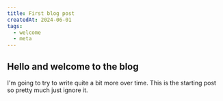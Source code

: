 ```yaml
---
title: First blog post
createdAt: 2024-06-01
tags:
  - welcome
  - meta
---
```


## Hello and welcome to the blog

I'm going to try to write quite a bit more over time. This is the starting post so pretty much just ignore it.